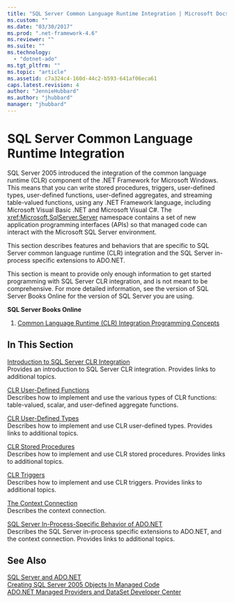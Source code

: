 ```yaml
---
title: "SQL Server Common Language Runtime Integration | Microsoft Docs"
ms.custom: ""
ms.date: "03/30/2017"
ms.prod: ".net-framework-4.6"
ms.reviewer: ""
ms.suite: ""
ms.technology: 
  - "dotnet-ado"
ms.tgt_pltfrm: ""
ms.topic: "article"
ms.assetid: c7a324c4-160d-44c2-b593-641af06eca61
caps.latest.revision: 4
author: "JennieHubbard"
ms.author: "jhubbard"
manager: "jhubbard"
---
```

# SQL Server Common Language Runtime Integration
SQL Server 2005 introduced the integration of the common language runtime (CLR) component of the .NET Framework for Microsoft Windows. This means that you can write stored procedures, triggers, user-defined types, user-defined functions, user-defined aggregates, and streaming table-valued functions, using any .NET Framework language, including Microsoft Visual Basic .NET and Microsoft Visual C#. The <xref:Microsoft.SqlServer.Server> namespace contains a set of new application programming interfaces (APIs) so that managed code can interact with the Microsoft SQL Server environment.  
  
 This section describes features and behaviors that are specific to SQL Server common language runtime (CLR) integration and the SQL Server in-process specific extensions to ADO.NET.  
  
 This section is meant to provide only enough information to get started programming with SQL Server CLR integration, and is not meant to be comprehensive. For more detailed information, see the version of SQL Server Books Online for the version of SQL Server you are using.  
  
 **SQL Server Books Online**  
  
1.  [Common Language Runtime (CLR) Integration Programming Concepts](http://go.microsoft.com/fwlink/?LinkId=115240)  
  
## In This Section  
 [Introduction to SQL Server CLR Integration](../../../../../docs/framework/data/adonet/sql/introduction-to-sql-server-clr-integration.md)  
 Provides an introduction to SQL Server CLR integration. Provides links to additional topics.  
  
 [CLR User-Defined Functions](../../../../../docs/framework/data/adonet/sql/clr-user-defined-functions.md)  
 Describes how to implement and use the various types of CLR functions: table-valued, scalar, and user-defined aggregate functions.  
  
 [CLR User-Defined Types](../../../../../docs/framework/data/adonet/sql/clr-user-defined-types.md)  
 Describes how to implement and use CLR user-defined types. Provides links to additional topics.  
  
 [CLR Stored Procedures](../../../../../docs/framework/data/adonet/sql/clr-stored-procedures.md)  
 Describes how to implement and use CLR stored procedures. Provides links to additional topics.  
  
 [CLR Triggers](../../../../../docs/framework/data/adonet/sql/clr-triggers.md)  
 Describes how to implement and use CLR triggers. Provides links to additional topics.  
  
 [The Context Connection](../../../../../docs/framework/data/adonet/sql/the-context-connection.md)  
 Describes the context connection.  
  
 [SQL Server In-Process-Specific Behavior of ADO.NET](../../../../../docs/framework/data/adonet/sql/sql-server-in-process-specific-behavior-of-ado-net.md)  
 Describes the SQL Server in-process specific extensions to ADO.NET, and the context connection. Provides links to additional topics.  
  
## See Also  
 [SQL Server and ADO.NET](../../../../../docs/framework/data/adonet/sql/sql-server-and-ado-net.md)   
 [Creating SQL Server 2005 Objects In Managed Code](http://msdn.microsoft.com/en-us/5358a825-e19b-49aa-8214-674ce5fed1da)   
 [ADO.NET Managed Providers and DataSet Developer Center](http://go.microsoft.com/fwlink/?LinkId=217917)
